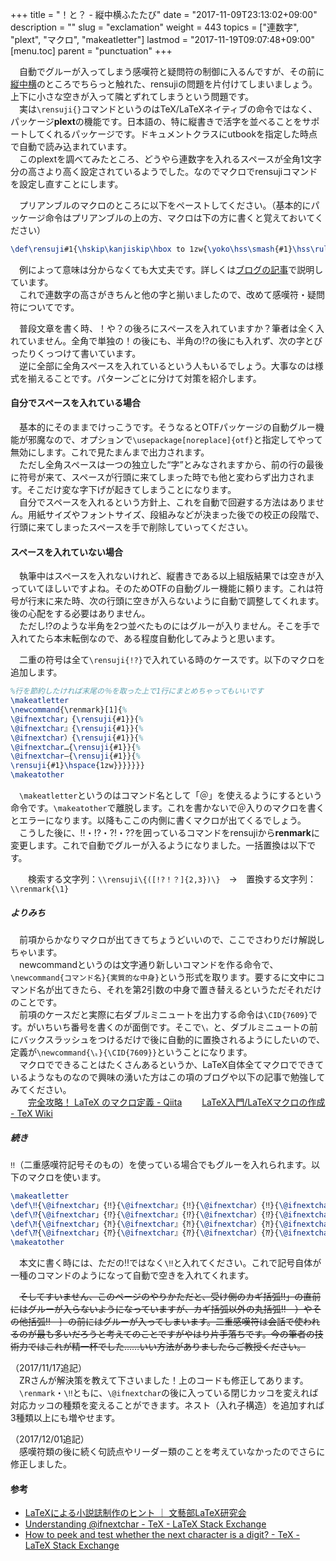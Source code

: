 +++
title = "！と？ - 縦中横ふたたび"
date = "2017-11-09T23:13:02+09:00"
description = ""
slug = "exclamation"
weight = 443
topics = ["連数字", "plext", "マクロ", "makeatletter"]
lastmod = "2017-11-19T09:07:48+09:00"
[menu.toc]
    parent = "punctuation"
+++

&#x3000;自動でグルーが入ってしまう感嘆符と疑問符の制御に入るんですが、その前に[縦中横](/tutorial/rensuji/#fn:1)のところでちらっと触れた、rensujiの問題を片付けてしまいましょう。上下に小さな空きが入って隣とずれてしまうという問題です。  
　実は`\rensuji{}`コマンドというのはTeX/LaTeXネイティブの命令ではなく、パッケージ**plext**の機能です。日本語の、特に縦書きで活字を並べることをサポートしてくれるパッケージです。ドキュメントクラスにutbookを指定した時点で自動で読み込まれています。  
　このplextを調べてみたところ、どうやら連数字を入れるスペースが全角1文字分の高さより高く設定されているようでした。なのでマクロでrensujiコマンドを設定し直すことにします。

　プリアンブルのマクロのところに以下をペーストしてください。（基本的にパッケージ命令はプリアンブルの上の方、マクロは下の方に書くと覚えておいてください）

```LaTeX
\def\rensuji#1{\hskip\kanjiskip\hbox to 1zw{\yoko\hss\smash{#1}\hss\rule[-0.12zw]{0zw}{1zw}}\hskip\kanjiskip}
```

　例によって意味は分からなくても大丈夫です。詳しくは[ブログの記事](http://hakuoku.hatenablog.com/entry/2017/11/23/152241)で説明しています。  
　これで連数字の高さがきちんと他の字と揃いましたので、改めて感嘆符・疑問符についてです。

　普段文章を書く時、！や？の後ろにスペースを入れていますか？筆者は全く入れていません。全角で単独の！の後にも、半角の!?の後にも入れず、次の字とびったりくっつけて書いています。  
　逆に全部に全角スペースを入れているという人もいるでしょう。大事なのは様式を揃えることです。パターンごとに分けて対策を紹介します。

#### 自分でスペースを入れている場合
　基本的にそのままでけっこうです。そうなるとOTFパッケージの自動グルー機能が邪魔なので、オプションで`\usepackage[noreplace]{otf}`と指定してやって無効にします。これで見たまんまで出力されます。  
　ただし全角スペースは一つの独立した“字”とみなされますから、前の行の最後に符号が来て、スペースが行頭に来てしまった時でも他と変わらず出力されます。そこだけ変な字下げが起きてしまうことになります。  
　自分でスペースを入れるという方針上、これを自動で回避する方法はありません。用紙サイズやフォントサイズ、段組みなどが決まった後での校正の段階で、行頭に来てしまったスペースを手で削除していってください。

#### スペースを入れていない場合
　執筆中はスペースを入れないけれど、縦書きである以上組版結果では空きが入っていてほしいですよね。そのためOTFの自動グルー機能に頼ります。これは符号が行末に来た時、次の行頭に空きが入らないように自動で調整してくれます。後の心配をする必要はありません。  
　ただし!?のような半角を2つ並べたものにはグルーが入りません。そこを手で入れてたら本末転倒なので、ある程度自動化してみようと思います。

　二重の符号は全て`\rensuji{!?}`で入れている時のケースです。以下のマクロを追加します。

```LaTeX
%行を節約したければ末尾の％を取った上で1行にまとめちゃってもいいです
\makeatletter
\newcommand{\renmark}[1]{%
\@ifnextchar」{\rensuji{#1}}{%
\@ifnextchar』{\rensuji{#1}}{%
\@ifnextchar）{\rensuji{#1}}{%
\@ifnextchar…{\rensuji{#1}}{%
\@ifnextchar―{\rensuji{#1}}{%
\rensuji{#1}\hspace{1zw}}}}}}}
\makeatother
```

　`\makeatletter`というのはコマンド名として「＠」を使えるようにするという命令です。`\makeatother`で離脱します。これを書かないで＠入りのマクロを書くとエラーになります。以降もここの内側に書くマクロが出てくるでしょう。  
　こうした後に、!!・!?・?!・??を囲っているコマンドをrensujiから**renmark**に変更します。これで自動でグルーが入るようになりました。一括置換は以下です。  

　　検索する文字列：`\\rensuji\{([!?！？]{2,3})\}`　→　置換する文字列：`\\renmark{\1}`

##### よりみち
　前項からかなりマクロが出てきてちょうどいいので、ここでさわりだけ解説しちゃいます。  
　newcommandというのは文字通り新しいコマンドを作る命令で、`\newcommand{コマンド名}{実質的な中身}`という形式を取ります。要するに文中にコマンド名が出てきたら、それを第2引数の中身で置き替えるというただそれだけのことです。  
　前項のケースだと実際に右ダブルミニュートを出力する命令は`\CID{7609}`です。がいちいち番号を書くのが面倒です。そこで`\〟`と、ダブルミニュートの前にバックスラッシュをつけるだけで後に自動的に置換されるようにしたいので、定義が<code class="language-latex">\newcommand{\〟}{\CID{7609}}</code>ということになります。  
　マクロでできることはたくさんあるというか、LaTeX自体全てマクロでできているようなものなので興味の湧いた方はこの項のブログや以下の記事で勉強してみてください。  
　　[完全攻略！ LaTeX のマクロ定義 - Qiita](https://qiita.com/zr_tex8r/items/5067307890d36c0e4882)
　　[LaTeX入門/LaTeXマクロの作成 - TeX Wiki](https://texwiki.texjp.org/?LaTeX%E5%85%A5%E9%96%80%2FLaTeX%E3%83%9E%E3%82%AF%E3%83%AD%E3%81%AE%E4%BD%9C%E6%88%90)

##### 続き
`‼`（二重感嘆符記号そのもの）を使っている場合でもグルーを入れられます。以下のマクロを使います。

```LaTeX
\makeatletter
\def\‼{\@ifnextchar」{‼}{\@ifnextchar』{‼}{\@ifnextchar）{‼}{\@ifnextchar…{‼}{\@ifnextchar―{‼}{‼\hspace{1zw}}}}}}}
\def\⁉{\@ifnextchar」{⁉}{\@ifnextchar』{⁉}{\@ifnextchar）{⁉}{\@ifnextchar…{⁉}{\@ifnextchar―{⁉}{⁉\hspace{1zw}}}}}}}
\def\⁈{\@ifnextchar」{⁈}{\@ifnextchar』{⁈}{\@ifnextchar）{⁈}{\@ifnextchar…{⁈}{\@ifnextchar―{⁈}{⁈\hspace{1zw}}}}}}}
\def\⁇{\@ifnextchar」{⁇}{\@ifnextchar』{⁇}{\@ifnextchar）{⁇}{\@ifnextchar…{⁇}{\@ifnextchar―{⁇}{⁇\hspace{1zw}}}}}}}
\makeatother
```

　本文に書く時には、ただの‼ではなく`\‼`と入れてください。これで記号自体が一種のコマンドのようになって自動で空きを入れてくれます。

　~~そしてすいません、このページのやりかただと、受け側のカギ括弧!!」の直前にはグルーが入らないようになっていますが、カギ括弧以外の丸括弧!!　）やその他括弧!!　｝の前にはグルーが入ってしまいます。二重感嘆符は会話で使われるのが最も多いだろうと考えてのことですがやはり片手落ちです。今の筆者の技術力ではこれが精一杯でした……いい方法がありましたらご教授ください。~~

（2017/11/17追記）  
　ZRさんが解決策を教えて下さいました！上のコードも修正してあります。  
　`\renmark`・`\‼`ともに、`\@ifnextchar`の後に入っている閉じカッコを変えれば対応カッコの種類を変えることができます。ネスト（入れ子構造）を追加すれば3種類以上にも増やせます。

（2017/12/01追記）  
　感嘆符類の後に続く句読点やリーダー類のことを考えていなかったのでさらに修正しました。


#### 参考
- [LaTeXによる小説誌制作のヒント ｜ 文藝部LaTeX研究会](https://qdaibungei.github.io/latex/2017/10/12/book-making-hints.html)
- [Understanding \@ifnextchar - TeX - LaTeX Stack Exchange](https://tex.stackexchange.com/questions/57788/understanding-ifnextchar)
- [How to peek and test whether the next character is a digit? - TeX - LaTeX Stack Exchange](https://tex.stackexchange.com/questions/323311/how-to-peek-and-test-whether-the-next-character-is-a-digit)
